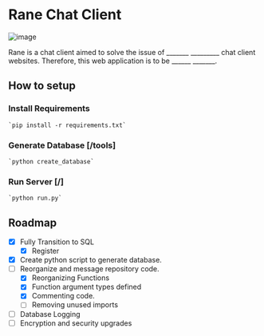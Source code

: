 # Rane Chat Client

![image](https://user-images.githubusercontent.com/36951064/114356224-b4d15100-9bb3-11eb-9dd7-22f5301016a3.png)

Rane is a chat client aimed to solve the issue of _______ _________ chat client websites. Therefore, this web application is to be ______ _______.

## How to setup

### Install Requirements

    `pip install -r requirements.txt`

### Generate Database [/tools]

    `python create_database`

### Run Server [/]
    `python run.py`

## Roadmap

- [x] Fully Transition to SQL
  - [x] Register
- [x] Create python script to generate database.
- [ ] Reorganize and message repository code.
  - [x] Reorganizing Functions
  - [x] Function argument types defined
  - [x] Commenting code.
  - [ ] Removing unused imports
- [ ] Database Logging
- [ ] Encryption and security upgrades
